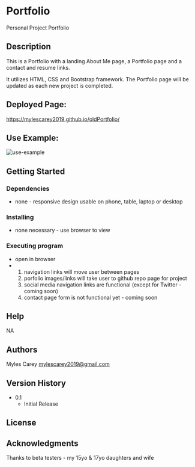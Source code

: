 # Portfolio

Personal Project Portfolio

## Description

This is a Portfolio with a landing About Me page, a Portfolio page and a contact and resume links.

It utilizes HTML, CSS and Bootstrap framework.  The Portfolio page will be updated as each new project is completed.

## Deployed Page:
https://mylescarey2019.github.io/oldPortfolio/



## Use Example:



![use-example](./assets/images/use-example.gif)




## Getting Started

### Dependencies

* none - responsive design usable on phone, table, laptop or desktop

### Installing

* none necessary - use browser to view

### Executing program

* open in browser 
*   1. navigation links will move user between pages
    2. porfolio images/links will take user to github repo page for project
    3. social media navigation links are functional (except for Twitter - coming soon)
    4. contact page form is not functional yet - coming soon
    

## Help

NA

## Authors

Myles Carey 
mylescarey2019@gmail.com 

## Version History

* 0.1
    * Initial Release

## License


## Acknowledgments

Thanks to beta testers - my 15yo & 17yo daughters and wife 
